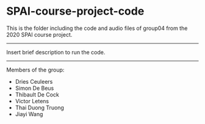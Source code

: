 # SPAI-course-project-code
This is the folder including the code and audio files of group04 from the 2020 SPAI course project.

------------


Insert brief description to run the code.


------------

Members of the group:
- Dries Ceuleers
- Simon De Beus
- Thibault De Cock
- Victor Letens
- Thai Duong Truong
- Jiayi Wang
